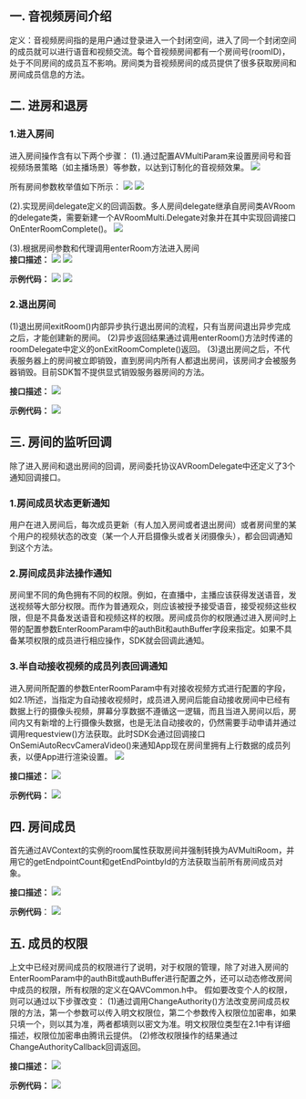 ## 一. 音视频房间介绍
定义：音视频房间指的是用户通过登录进入一个封闭空间，进入了同一个封闭空间的成员就可以进行语音和视频交流。每个音视频房间都有一个房间号(roomID)，处于不同房间的成员互不影响。房间类为音视频房间的成员提供了很多获取房间和房间成员信息的方法。
## 二. 进房和退房
### 1.进入房间
进入房间操作含有以下两个步骤：
(1).通过配置AVMultiParam来设置房间号和音视频场景策略（如主播场景）等参数，以达到订制化的音视频效果。
   ![](https://mccdn.qcloud.com/static/img/f20213fc76026ab7aa2f407eeb92dfa9/image.png)
	 
所有房间参数枚举值如下所示：
   ![](https://mccdn.qcloud.com/static/img/0383ddf61f7477d11b8bc100daca4af4/image.png) 
	 ![](https:https://mccdn.qcloud.com/static/img/923b8ddb63523817a265eae6b5edee03/image.png)
	 
(2).实现房间delegate定义的回调函数。多人房间delegate继承自房间类AVRoom的delegate类，需要新建一个AVRoomMulti.Delegate对象并在其中实现回调接口OnEnterRoomComplete()。
   ![](https://mccdn.qcloud.com/static/img/a5fbf9b759be82267c7fe72f3c413f1c/image.png)
	 
(3).根据房间参数和代理调用enterRoom方法进入房间   
**接口描述：**
   ![](https://mccdn.qcloud.com/static/img/ccec380f63155ba6262511fc8816da69/image.png)
	 ![](https:https://mccdn.qcloud.com/static/img/923b8ddb63523817a265eae6b5edee03/image.png)
	 
**示例代码：**
   ![](https://mccdn.qcloud.com/static/img/13e608b48c0bfd42234f992fb45148c1/image.png)
	 ![](https://mccdn.qcloud.com/static/img/a76fb417bd48d9f5fa2bc3829bc57fc3/image.png)
 
### 2.退出房间 
(1)退出房间exitRoom()内部异步执行退出房间的流程，只有当房间退出异步完成之后，才能创建新的房间。
(2)异步返回结果通过调用enterRoom()方法时传递的roomDelegate中定义的onExitRoomComplete()返回。
(3)退出房间之后，不代表服务器上的房间被立即销毁，直到房间内所有人都退出房间，该房间才会被服务器销毁。目前SDK暂不提供显式销毁服务器房间的方法。

**接口描述：**
   ![](https://mccdn.qcloud.com/static/img/01920c5f5517c13495773597a1d118eb/image.png)
	 
**示例代码：**
   ![](https://mccdn.qcloud.com/static/img/99a145f4fb98ef6a709356f12e51a118/image.png)
## 三. 房间的监听回调 
除了进入房间和退出房间的回调，房间委托协议AVRoomDelegate中还定义了3个通知回调接口。
### 1.房间成员状态更新通知
用户在进入房间后，每次成员更新（有人加入房间或者退出房间）或者房间里的某个用户的视频状态的改变（某一个人开启摄像头或者关闭摄像头），都会回调通知到这个方法。
### 2.房间成员非法操作通知
房间里不同的角色拥有不同的权限。例如，在直播中，主播应该获得发送语音，发送视频等大部分权限。而作为普通观众，则应该被授予接受语音，接受视频这些权限，但是不具备发送语音和视频这样的权限。房间成员你的权限通过进入房间时上带的配置参数EnterRoomParam中的authBit和authBuffer字段来指定。如果不具备某项权限的成员进行相应操作，SDK就会回调此通知。
### 3.半自动接收视频的成员列表回调通知
进入房间所配置的参数EnterRoomParam中有对接收视频方式进行配置的字段，如2.1所述，当指定为自动接收视频时，成员进入房间后能自动接收房间中已经有数据上行的摄像头视频，屏幕分享数据不遵循这一逻辑，而且当进入房间以后，房间内又有新增的上行摄像头数据，也是无法自动接收的，仍然需要手动申请并通过调用requestview()方法获取。此时SDK会通过回调接口OnSemiAutoRecvCameraVideo()来通知App现在房间里拥有上行数据的成员列表，以便App进行渲染设置。
    ![](https://mccdn.qcloud.com/static/img/076e1a77c35b07caee4eb03b712135d3/image.png)
		
**接口描述：**
    ![](https://mccdn.qcloud.com/static/img/83ee3d1ac00f21fa07a770634a0da001/image.png)
		
**示例代码：**
    ![](https://mccdn.qcloud.com/static/img/4070db894c4d9bc99b6ff3e0763adfde/image.png)
## 四. 房间成员
首先通过AVContext的实例的room属性获取房间并强制转换为AVMultiRoom，并用它的getEndpointCount和getEndPointbyId的方法获取当前所有房间成员对象。
			
**接口描述：**
		![](https://mccdn.qcloud.com/static/img/cac69699ca13610d8190278bee335a8f/image.png)
		
**示例代码**：
    ![](https://mccdn.qcloud.com/static/img/2ffa7d872ea9a7011f14c9debc520bd5/image.png)
## 五. 成员的权限
上文中已经对房间成员的权限进行了说明，对于权限的管理，除了对进入房间的EnterRoomParam中的authBit或authBuffer进行配置之外，还可以动态修改房间中成员的权限，所有权限的定义在QAVCommon.h中。
假如要改变个人的权限，则可以通过以下步骤改变：
(1)通过调用ChangeAuthority()方法改变房间成员权限的方法，第一个参数可以传入明文权限位，第二个参数传入权限位加密串，如果只填一个，则以其为准，两者都填则以密文为准。明文权限位类型在2.1中有详细描述，权限位加密串由腾讯云提供。
(2)修改权限操作的结果通过ChangeAuthorityCallback回调返回。

**接口描述：**
    ![](https://mccdn.qcloud.com/static/img/b025bf0b6c79b0306394014a7beafe6b/image.png)
		
**示例代码：**
    ![](https://mccdn.qcloud.com/static/img/59742460d425b1976c532f7c54ce4287/image.png)
